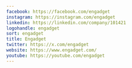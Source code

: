 ```yaml
---
facebook: https://facebook.com/engadget
instagram: https://instagram.com/engadget
linkedin: https://linkedin.com/company/101421
logohandle: engadget
sort: engadget
title: Engadget
twitter: https://x.com/engadget
website: https://www.engadget.com/
youtube: https://youtube.com/engadget
---
```

